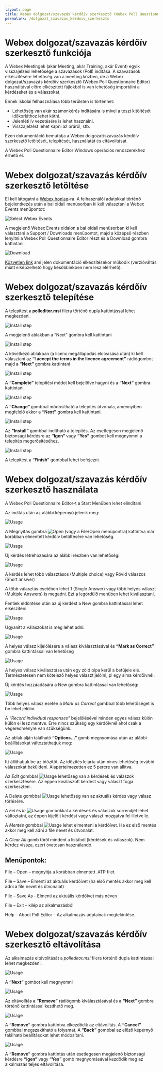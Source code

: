 ```yaml
---
layout: page
title: Webex dolgozat/szavazás kérdőív szerkesztő (Webex Poll Questionnaire Editor) használata
permalink: /dolgozat_szavazas_kerdoiv_szerkeszto
---
```


# Webex dolgozat/szavazás kérdőív szerkesztő funkciója

A Webex Meetingek (akár Meeting, akár Training, akár Event) egyik visszajelzési lehetősége a szavazások (Poll) indítása. A szavazások elkészítésére lehetőség van a meeting közben, de a Webex dolgozat/szavazás kérdőív szerkesztő (Webex Poll Questionnaire Editor) használtával előre elkészített fájlokból is van lehetőség importálni a kérdéseket és a válaszokat.

Ennek iskolai felhasználása több területen is történhet:

* Lehetőség van akár számonkérés indítására is mivel a teszt kitöltését időkorláthoz lehet kötni. 
* Jelenléti ív vezetésére is lehet használni.
* Visszajelzést lehet kapni az óráról, stb.

Ezen dokumentáció bemutatja a Webex dolgozat/szavazás kérdőív szerkesztő letöltését, telepítését, használatát és eltávolítását.

A Webex Poll Questionnaire Editor Windows operációs rendszerekhez érhető el.

# Webex dolgozat/szavazás kérdőív szerkesztő letöltése

El kell látogatni a [Webex honlap](https://www.webex.com)-ra. A felhasználói adatokkal történő bejelentkezés után a bal oldali menüsorban ki kell választani a Webex Events menüpontot:

![Select Webex Events](/assets/img/pollquestionnaire/selectwebexevents.png)

A megjelenő Webex Events oldalon a bal oldali menüsorban ki kell választani a Support / Downloads menüpontot, majd a középső részben lenyitni a Webex Poll Questionnaire Editor részt és a Download gombra kattintani.

![Download](/assets/img/pollquestionnaire/download.png)

[Közvetlen link](https://akamaicdn.webex.com/client/WBXclient-40.2.10-14/polleditor.msi) ami jelen dokumentáció elkészítésekor működik (verzióváltás miatt elképzelhető hogy későbbiekben nem lesz elérhető).

# Webex dolgozat/szavazás kérdőív szerkesztő telepítése

A telepítést a __polleditor.msi__ filera történő dupla kattintással lehet megkezdeni.

![Install step](/assets/img/pollquestionnaire/install1.png)

A megjelenő ablakban a “Next” gombra kell kattintani

![Install step](/assets/img/pollquestionnaire/install2.png)

A következő ablakban (a licenc megállapodás elolvasása után) ki kell választani az __“I accept the terms in the licence agreement”__ rádiógombot majd a __“Next”__ gombra kattintani

![Install step](/assets/img/pollquestionnaire/install3.png)

A __“Complete”__ telepítési módot kell bejelölve hagyni és a __“Next”__ gombra kattintani.

![Install step](/assets/img/pollquestionnaire/install4.png)

A __“Change”__ gombbal módosítható a telepítés útvonala, amennyiben megfelelő akkor a __“Next”__ gombra kell kattintani.

![Install step](/assets/img/pollquestionnaire/install5.png)

Az __“Install”__ gombbal indítható a telepítés. Az esetlegesen megjelenő biztonsági kérdésre az __“Igen”__ vagy __“Yes”__ gombot kell megnyomni a telepítés megerősitéséhez.

![Install step](/assets/img/pollquestionnaire/install6.png)

A telepitést a __“Finish”__ gombbal lehet befejezni.

# Webex dolgozat/szavazás kérdőív szerkesztő használata

A Webex Poll Questionnaire Editor-t a Start Menüben lehet elindítani.

Az indítás után az alábbi képernyő jelenik meg:

![Usage](/assets/img/pollquestionnaire/usage1.png)

A Megnyitás gombra ![Open](/assets/img/pollquestionnaire/folder_small.png) (vagy a File/Open menüpontra) kattintva már korábban elmentett kérdőív betöltésére van lehetőség.

![Usage](/assets/img/pollquestionnaire/usage2.png)

Új kérdés létrehozására az alábbi részben van lehetőség:

![Usage](/assets/img/pollquestionnaire/usage3.png)

A kérdés lehet több választásos (Multiple choice) vagy Rövid válaszos (Short answer)

A több választás esetében lehet 1 (Single Answer) vagy több helyes választ (Multiple Answers) is megadni. Ezt a legördülő menüben lehet kiválasztani.

Fentiek eldöntése után az új kérdést a New gombra kattintással lehet elkészíteni.

![Usage](/assets/img/pollquestionnaire/usage4.png)

Ugyanitt a válaszokat is meg lehet adni:

![Usage](/assets/img/pollquestionnaire/usage5.png)

A helyes válasz kijelölésére a válasz kiválasztásával és __“Mark as Correct”__ gombra kattintással van lehetőség

![Usage](/assets/img/pollquestionnaire/usage6.png)

A helyes válasz kiválasztása után egy zöld pipa kerül a betűjele elé. Természetesen nem kötelező helyes választ jelölni, pl egy sima kérdőívnél.

Új kérdés hozzáadására a New gombra kattintással van lehetőség:

![Usage](/assets/img/pollquestionnaire/usage7.png)

Több helyes válasz esetén a _Mark as Correct_ gombbal több lehetőséget is be lehet jelölni.

A _“Record individual responses”_ bejelölésével minden egyes válasz külön külön el lesz mentve. Erre nincs szükség egy kérdőívnél ahol csak a végeredményre van szükségünk.

Az ablak alján található __“Options…”__ gomb megnyomása után az alábbi beállításokat változtathatjuk meg:

![Usage](/assets/img/pollquestionnaire/usage8.png)

Itt állíthatjuk be az időzítőt. Az időzítés lejárta után nincs lehetőség további válaszokat beküldeni. Alapértelmezetten ez 5 percre van állítva.

Az _Edit_ gombbal ![Usage](/assets/img/pollquestionnaire/edit_small.png) lehetőség van a kérdések és válaszok szerkesztésére. Az éppen kiválaszott kérdést vagy választ fogja szerkeszteni.

A Delete gombbal ![Usage](/assets/img/pollquestionnaire/delete_small.png) lehetőség van az aktuális kérdés vagy válasz törlésére.

A _Fel_ és _le_ ![Usage](/assets/img/pollquestionnaire/up_down_small.png) gombokkal a kérdések és válaszok sorrendjét lehet változtatni, az éppen kijelölt kérdést vagy választ mozgatva fel illetve le.

A _Mentés_ gombbal ![Usage](/assets/img/pollquestionnaire/save_small.png) lehet elmenteni a kérdőívet. Ha ez első mentés akkor meg kell adni a file nevet és útvonalat.

A _Clear All_ gomb töröl mindent a listából (kérdések és válaszok). Nem kérdez vissza, ezért óvatosan használandó.

## Menüpontok:

File – Open – megnyitja a korábban elmentett .ATP filet.

File – Save – Elmenti az aktuális kérdőívet (ha első mentés akkor meg kell adni a file nevet és útvonalat)

File – Save As - Elmenti az aktuális kérdőívet más néven

File – Exit – kilép az alkalmazásból

Help – About Poll Editor – Az alkalmazás adatainak megtekintése.

# Webex dolgozat/szavazás kérdőív szerkesztő eltávolítása

Az alkalmazás eltávolítását a _polleditor.msi_ filera történő dupla kattintással lehet megkezdeni.

![Usage](/assets/img/pollquestionnaire/uninstall1.png)

A __“Next”__ gombot kell megnyomni

![Usage](/assets/img/pollquestionnaire/uninstall2.png)

Az eltávolítás a __“Remove”__ rádiógomb kiválasztásával és a __“Next”__ gombra történő kattintással kezdhető meg.

![Usage](/assets/img/pollquestionnaire/uninstall3.png)

A __“Remove”__ gombra kattintva elkezdődik az eltávolítás. A __“Cancel”__ gombbal megszakítható a folyamat. A __“Back”__ gombbal az előző képernyő található beállításokat lehet módosítani.

![Usage](/assets/img/pollquestionnaire/uninstall3.png)

A __“Remove”__ gombra kattintás után esetlegesen megjelenő  biztonsági kérdésre __“Igen”__ vagy __“Yes”__ gomb megnyomásával kezdődik meg az alkalmazás teljes eltávolítása.